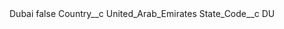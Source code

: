 <?xml version="1.0" encoding="UTF-8"?>
<CustomMetadata xmlns="http://soap.sforce.com/2006/04/metadata" xmlns:xsi="http://www.w3.org/2001/XMLSchema-instance" xmlns:xsd="http://www.w3.org/2001/XMLSchema">
    <label>Dubai</label>
    <protected>false</protected>
    <values>
        <field>Country__c</field>
        <value xsi:type="xsd:string">United_Arab_Emirates</value>
    </values>
    <values>
        <field>State_Code__c</field>
        <value xsi:type="xsd:string">DU</value>
    </values>
</CustomMetadata>
